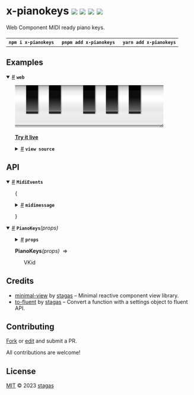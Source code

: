 

<h1>
x-pianokeys <a href="https://npmjs.org/package/x-pianokeys"><img src="https://img.shields.io/badge/npm-v3.0.0-F00.svg?colorA=000"/></a> <a href="src"><img src="https://img.shields.io/badge/loc-693-FFF.svg?colorA=000"/></a> <a href="https://cdn.jsdelivr.net/npm/x-pianokeys@3.0.0/dist/x-pianokeys.min.js"><img src="https://img.shields.io/badge/brotli-11K-333.svg?colorA=000"/></a> <a href="LICENSE"><img src="https://img.shields.io/badge/license-MIT-F0B.svg?colorA=000"/></a>
</h1>

<p></p>

Web Component MIDI ready piano keys.

<h4>
<table><tr><td title="Triple click to select and copy paste">
<code>npm i x-pianokeys </code>
</td><td title="Triple click to select and copy paste">
<code>pnpm add x-pianokeys </code>
</td><td title="Triple click to select and copy paste">
<code>yarn add x-pianokeys</code>
</td></tr></table>
</h4>

## Examples

<details id="example$web" title="web" open><summary><span><a href="#example$web">#</a></span>  <code><strong>web</strong></code></summary>  <ul><p></p>  <a href="https://stagas.github.io/x-pianokeys/example/web.html"><img width="400" src="example/web.webp"></img>  <p><strong>Try it live</strong></p></a>    <details id="source$web" title="web source code" ><summary><span><a href="#source$web">#</a></span>  <code><strong>view source</strong></code></summary>  <a href="example/web.tsx">example/web.tsx</a>  <p>

```tsx
/** @jsxImportSource minimal-view */

import { render } from 'minimal-view'

import { PianoKeys } from 'x-pianokeys'

document.body.innerHTML = /*html*/ `
<style>
html, body {
  width: 100%;
  height: 100%;
}
.piano {
  resize: both;
  overflow: hidden;
}
</style>
<div id="demo" style="display: flex; gap:20px"></div>
`
const audioContext = new AudioContext()
render(
  <>
    <div style="height:250px;width:50px">
    <PianoKeys
      halfOctaves={3}
      startHalfOctave={1}
      vertical
      audioContext={audioContext}
      onMidiEvent={() => { }}
    />
    </div>

    <div style="height:250px;width:50px">
    <PianoKeys
      halfOctaves={2}
      startHalfOctave={1}
      vertical
      audioContext={audioContext}
      onMidiEvent={() => { }}
    />
    </div>

    <div style="height:250px;width:50px">
    <PianoKeys
      halfOctaves={3}
      startHalfOctave={0}
      vertical
      audioContext={audioContext}
      onMidiEvent={() => { }}
    />
    </div>

    <div style="height:250px;width:50px">
    <PianoKeys
      halfOctaves={2}
      startHalfOctave={0}
      vertical
      audioContext={audioContext}
      onMidiEvent={() => { }}
    />
    </div>
  </>,
  document.getElementById('demo')!
)
// setTimeout(() => {
//   document.querySelector('x-piano')!.turnOnKey(2)
//   document.querySelector('x-piano')!.turnOnKey(5)
//   document.querySelector('x-piano')!.turnOnKey(3)
// }, 1000)
// <div class="piano" style="width:100px;height:350px;">
//   <x-piano vertical onmidimessage="console.log(event)"></x-piano>
// </div>

// for demo: requestAnimationFrame <- for shoty
// const pianos = document.querySelectorAll('x-piano') as NodeListOf<PianoKeysElement>
// let ivl = setInterval(() => {
//   const piano = pianos[Math.random() * pianos.length | 0]
//   const note = Math.random() * 20 | 0
//   piano.turnOnKey?.(note)
//   setTimeout(() => piano.turnOffKey?.(note), Math.random() * 1500)
// }, 50)
// setTimeout(() => {
//   clearInterval(ivl)
// }, 1000)
```

</p>
</details></ul></details>


## API

<p>  <details id="MidiEvents$1" title="TypeAlias" open><summary><span><a href="#MidiEvents$1">#</a></span>  <code><strong>MidiEvents</strong></code>    </summary>  <a href=""></a>  <ul><p>{<p>  <details id="midimessage$3" title="Property" ><summary><span><a href="#midimessage$3">#</a></span>  <code><strong>midimessage</strong></code>    </summary>  <a href=""></a>  <ul><p><span>WebMidi.MIDIMessageEvent</span></p>        </ul></details></p>}</p>        </ul></details><details id="PianoKeys$4" title="Function" open><summary><span><a href="#PianoKeys$4">#</a></span>  <code><strong>PianoKeys</strong></code><em>(props)</em>    </summary>  <a href=""></a>  <ul>    <p>    <details id="props$6" title="Parameter" ><summary><span><a href="#props$6">#</a></span>  <code><strong>props</strong></code>    </summary>    <ul><p><span>props</span></p>        </ul></details>  <p><strong>PianoKeys</strong><em>(props)</em>  &nbsp;=&gt;  <ul><span>VKid</span></ul></p></p>    </ul></details></p>

## Credits
- [minimal-view](https://npmjs.org/package/minimal-view) by [stagas](https://github.com/stagas) &ndash; Minimal reactive component view library.
- [to-fluent](https://npmjs.org/package/to-fluent) by [stagas](https://github.com/stagas) &ndash; Convert a function with a settings object to fluent API.

## Contributing

[Fork](https://github.com/stagas/x-pianokeys/fork) or [edit](https://github.dev/stagas/x-pianokeys) and submit a PR.

All contributions are welcome!

## License

<a href="LICENSE">MIT</a> &copy; 2023 [stagas](https://github.com/stagas)
